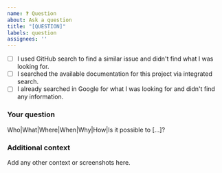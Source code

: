 ```yaml
---
name: ❓ Question
about: Ask a question
title: "[QUESTION]"
labels: question
assignees: ''
---
```


* [ ] I used GitHub search to find a similar issue and didn't find what I was looking for.
* [ ] I searched the available documentation for this project via integrated search.
* [ ] I already searched in Google for what I was looking for and didn't find any information.

### Your question

Who|What|Where|When|Why|How|Is it possible to [...]?

### Additional context

Add any other context or screenshots here.

